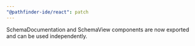 ```yaml
---
"@pathfinder-ide/react": patch
---
```


SchemaDocumentation and SchemaView components are now exported and can be used independently.
